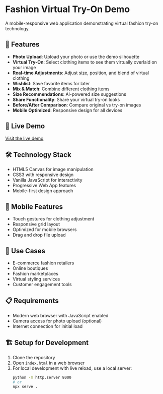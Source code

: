# Fashion Virtual Try-On Demo

A mobile-responsive web application demonstrating virtual fashion try-on technology.

## 🌟 Features

- **Photo Upload**: Upload your photo or use the demo silhouette
- **Virtual Try-On**: Select clothing items to see them virtually overlaid on your image
- **Real-time Adjustments**: Adjust size, position, and blend of virtual clothing
- **Wishlist**: Save favorite items for later
- **Mix & Match**: Combine different clothing items
- **Size Recommendations**: AI-powered size suggestions
- **Share Functionality**: Share your virtual try-on looks
- **Before/After Comparison**: Compare original vs try-on images
- **Mobile Optimized**: Responsive design for all devices

## 🚀 Live Demo

[Visit the live demo](https://actcian.github.io/virtual-try-on)

## 🛠️ Technology Stack

- HTML5 Canvas for image manipulation
- CSS3 with responsive design
- Vanilla JavaScript for interactivity
- Progressive Web App features
- Mobile-first design approach

## 📱 Mobile Features

- Touch gestures for clothing adjustment
- Responsive grid layout
- Optimized for mobile browsers
- Drag and drop file upload

## 🎯 Use Cases

- E-commerce fashion retailers
- Online boutiques
- Fashion marketplaces
- Virtual styling services
- Customer engagement tools

## 📋 Requirements

- Modern web browser with JavaScript enabled
- Camera access for photo upload (optional)
- Internet connection for initial load

## 🏗️ Setup for Development

1. Clone the repository
2. Open `index.html` in a web browser
3. For local development with live reload, use a local server:
   ```bash
   python -m http.server 8000
   # or
   npx serve .
